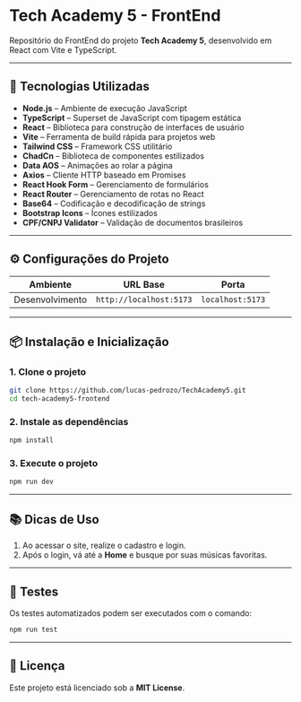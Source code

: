 # Tech Academy 5 - FrontEnd

Repositório do FrontEnd do projeto **Tech Academy 5**, desenvolvido em React com Vite e TypeScript.

---

## 🧰 Tecnologias Utilizadas

- **Node.js** – Ambiente de execução JavaScript
- **TypeScript** – Superset de JavaScript com tipagem estática
- **React** – Biblioteca para construção de interfaces de usuário
- **Vite** – Ferramenta de build rápida para projetos web
- **Tailwind CSS** – Framework CSS utilitário
- **ChadCn** – Biblioteca de componentes estilizados
- **Data AOS** – Animações ao rolar a página
- **Axios** – Cliente HTTP baseado em Promises
- **React Hook Form** – Gerenciamento de formulários
- **React Router** – Gerenciamento de rotas no React
- **Base64** – Codificação e decodificação de strings
- **Bootstrap Icons** – Ícones estilizados
- **CPF/CNPJ Validator** – Validação de documentos brasileiros

---

## ⚙️ Configurações do Projeto

| Ambiente        | URL Base                | Porta            |
| --------------- | ----------------------- | ---------------- |
| Desenvolvimento | `http://localhost:5173` | `localhost:5173` |

---

## 📦 Instalação e Inicialização

### 1. Clone o projeto

```bash
git clone https://github.com/lucas-pedrozo/TechAcademy5.git
cd tech-academy5-frontend
```

### 2. Instale as dependências

```bash
npm install
```

### 3. Execute o projeto

```bash
npm run dev
```

---

## 📚 Dicas de Uso

1. Ao acessar o site, realize o cadastro e login.
2. Após o login, vá até a **Home** e busque por suas músicas favoritas.

---

## 🧪 Testes

Os testes automatizados podem ser executados com o comando:

```bash
npm run test
```

---

## 📄 Licença

Este projeto está licenciado sob a **MIT License**.
